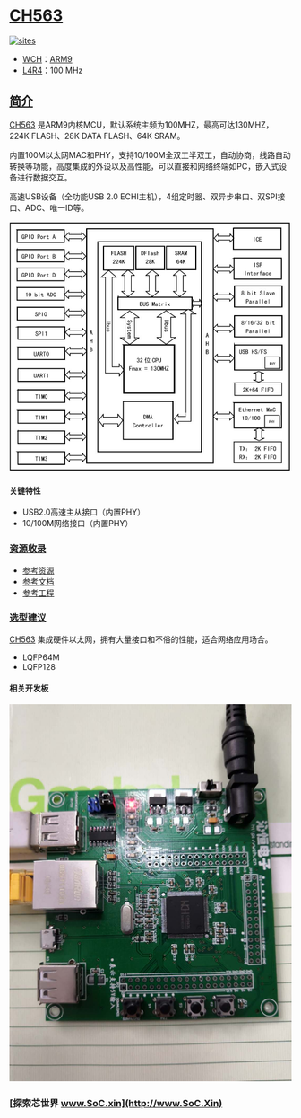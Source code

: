﻿# [CH563](https://github.com/SoCXin/CH563)

[![sites](http://182.61.61.133/link/resources/SoC.png)](http://www.SoC.Xin)

* [WCH](http://www.wch.cn/)：[ARM9](https://github.com/SoCXin/Cortex)
* [L4R4](https://github.com/SoCXin/Level)：100 MHz

## [简介](https://github.com/SoCXin/CH563/wiki)

[CH563](https://github.com/SoCXin/CH563) 是ARM9内核MCU，默认系统主频为100MHZ，最高可达130MHZ，224K FLASH、28K DATA FLASH、64K SRAM。

内置100M以太网MAC和PHY，支持10/100M全双工半双工，自动协商，线路自动转换等功能，高度集成的外设以及高性能，可以直接和网络终端如PC，嵌入式设备进行数据交互。

高速USB设备（全功能USB 2.0 ECHI主机），4组定时器、双异步串口、双SPI接口、ADC、唯一ID等。

[![sites](docs/CH563.jpg)](http://wch.cn/download/CH563DS1_PDF.html)

#### 关键特性

* USB2.0高速主从接口（内置PHY）
* 10/100M网络接口（内置PHY）

### [资源收录](https://github.com/SoCXin)

* [参考资源](src/)
* [参考文档](docs/)
* [参考工程](project/)

### [选型建议](https://github.com/SoCXin)

[CH563](https://github.com/SoCXin/CH563) 集成硬件以太网，拥有大量接口和不俗的性能，适合网络应用场合。

* LQFP64M
* LQFP128

#### 相关开发板

[![sites](docs/B.jpg)](https://item.taobao.com/item.htm?spm=a1z10.1-c.w4004-22451767012.31.1eec4c8cTQurxj&id=587128524154)

### [探索芯世界 www.SoC.xin](http://www.SoC.Xin)
